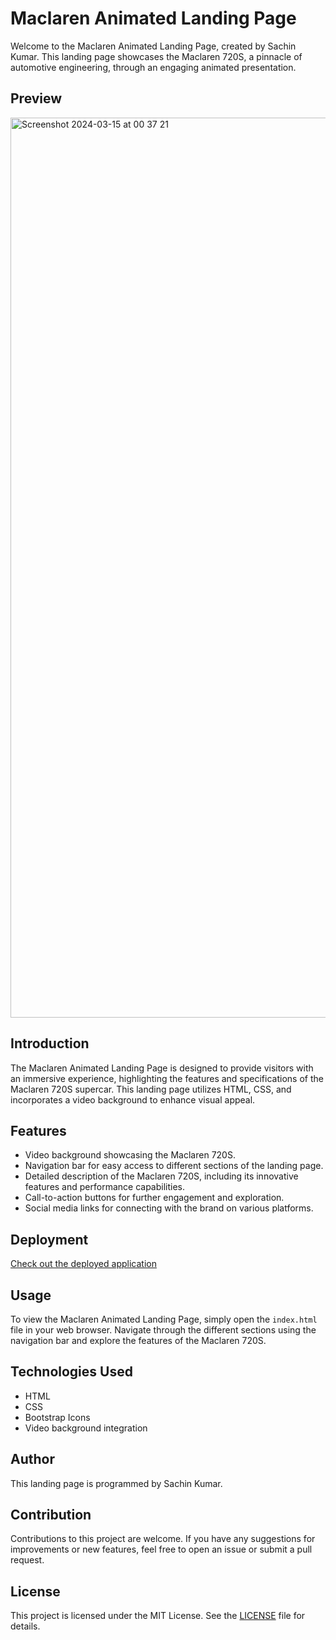 # Maclaren Animated Landing Page

Welcome to the Maclaren Animated Landing Page, created by Sachin Kumar. This landing page showcases the Maclaren 720S, a pinnacle of automotive engineering, through an engaging animated presentation.


## Preview

<img width="1440" alt="Screenshot 2024-03-15 at 00 37 21" src="https://github.com/sachin7070/McLaren-Landing-Page/assets/94534696/aa36f362-5132-4a1a-bbe9-27c9da28218a">



## Introduction

The Maclaren Animated Landing Page is designed to provide visitors with an immersive experience, highlighting the features and specifications of the Maclaren 720S supercar. This landing page utilizes HTML, CSS, and incorporates a video background to enhance visual appeal.

## Features

- Video background showcasing the Maclaren 720S.
- Navigation bar for easy access to different sections of the landing page.
- Detailed description of the Maclaren 720S, including its innovative features and performance capabilities.
- Call-to-action buttons for further engagement and exploration.
- Social media links for connecting with the brand on various platforms.

## Deployment

[Check out the deployed application](https://sachin7070.github.io/McLaren-Landing-Page/#)

## Usage

To view the Maclaren Animated Landing Page, simply open the `index.html` file in your web browser. Navigate through the different sections using the navigation bar and explore the features of the Maclaren 720S.

## Technologies Used

- HTML
- CSS
- Bootstrap Icons
- Video background integration

## Author

This landing page is programmed by Sachin Kumar.

## Contribution

Contributions to this project are welcome. If you have any suggestions for improvements or new features, feel free to open an issue or submit a pull request.

## License

This project is licensed under the MIT License. See the [LICENSE](LICENSE) file for details.

